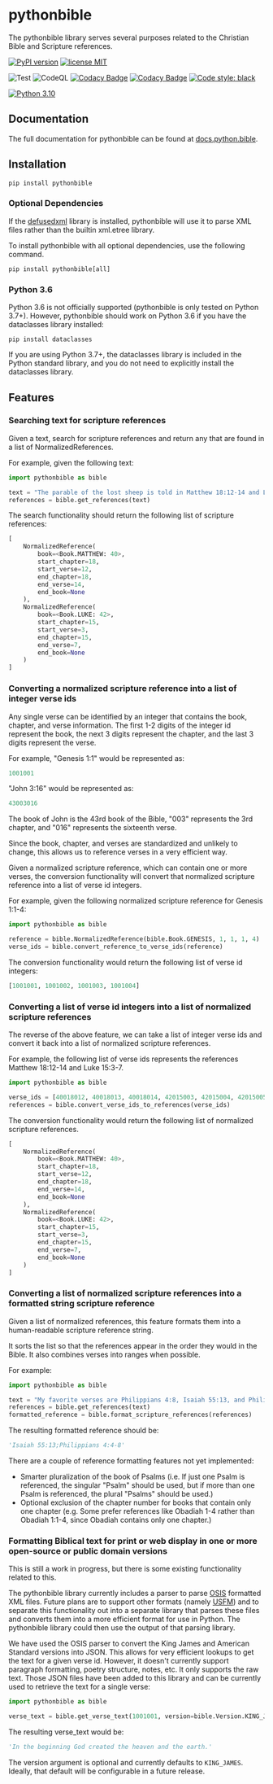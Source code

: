 # pythonbible

The pythonbible library serves several purposes related to the Christian Bible and Scripture references.

[![PyPI version](https://img.shields.io/pypi/v/pythonbible?color=blue&logo=pypi&logoColor=lightgray)](https://pypi.org/project/pythonbible/)
[![license MIT](https://img.shields.io/badge/license-MIT-orange.svg)](https://opensource.org/licenses/MIT)

![Test](https://github.com/avendesora/pythonbible/workflows/Test/badge.svg)
![CodeQL](https://github.com/avendesora/pythonbible/workflows/CodeQL/badge.svg)
[![Codacy Badge](https://app.codacy.com/project/badge/Grade/dc1333c64b434f7bb813d08750462921)](https://www.codacy.com/gh/avendesora/pythonbible/dashboard?utm_source=github.com&amp;utm_medium=referral&amp;utm_content=avendesora/pythonbible&amp;utm_campaign=Badge_Grade)
[![Codacy Badge](https://app.codacy.com/project/badge/Coverage/dc1333c64b434f7bb813d08750462921)](https://www.codacy.com/gh/avendesora/pythonbible/dashboard?utm_source=github.com&utm_medium=referral&utm_content=avendesora/pythonbible&utm_campaign=Badge_Coverage)
[![Code style: black](https://img.shields.io/badge/code%20style-black-000000.svg)](https://github.com/psf/black)

[![Python 3.10](https://img.shields.io/badge/python-3.7%20%7C%203.8%20%7C%203.9%20%7C%203.10%20%7C%203.11.alpha-blue?logo=python&logoColor=lightgray)](https://www.python.org/downloads/release/python-3102/)

## Documentation

The full documentation for pythonbible can be found at [docs.python.bible](https://docs.python.bible/docs/intro).

## Installation

```shell script
pip install pythonbible
```

### Optional Dependencies

If the [defusedxml](https://github.com/tiran/defusedxml) library is installed, pythonbible will use it to parse XML files rather than the builtin xml.etree library.

To install pythonbible with all optional dependencies, use the following command.

```shell script
pip install pythonbible[all]
```

### Python 3.6

Python 3.6 is not officially supported (pythonbible is only tested on Python 3.7+). However, pythonbible should work on Python 3.6 if you have the dataclasses library installed:

```shell script
pip install dataclasses
```

If you are using Python 3.7+, the dataclasses library is included in the Python standard library, and you do not need to explicitly install the dataclasses library.

## Features

### Searching text for scripture references
Given a text, search for scripture references and return any that are found in a list of NormalizedReferences.

For example, given the following text:

```python
import pythonbible as bible

text = "The parable of the lost sheep is told in Matthew 18:12-14 and Luke 15:3-7."
references = bible.get_references(text)
```

The search functionality should return the following list of scripture references:

```python
[
    NormalizedReference(
        book=<Book.MATTHEW: 40>, 
        start_chapter=18, 
        start_verse=12, 
        end_chapter=18, 
        end_verse=14,
        end_book=None
    ),
    NormalizedReference(
        book=<Book.LUKE: 42>, 
        start_chapter=15, 
        start_verse=3, 
        end_chapter=15, 
        end_verse=7,
        end_book=None
    )
]
```

### Converting a normalized scripture reference into a list of integer verse ids
Any single verse can be identified by an integer that contains the book, chapter, and verse information.
The first 1-2 digits of the integer id represent the book, the next 3 digits represent the chapter, and the last 3 digits represent the verse.

For example, "Genesis 1:1" would be represented as:

```python
1001001
```

"John 3:16" would be represented as:

```python
43003016
```

The book of John is the 43rd book of the Bible, "003" represents the 3rd chapter, and "016" represents the sixteenth verse.

Since the book, chapter, and verses are standardized and unlikely to change, this allows us to reference verses in a very efficient way.

Given a normalized scripture reference, which can contain one or more verses, the conversion functionality will convert that normalized scripture reference into a list of verse id integers.

For example, given the following normalized scripture reference for Genesis 1:1-4:

```python
import pythonbible as bible

reference = bible.NormalizedReference(bible.Book.GENESIS, 1, 1, 1, 4)
verse_ids = bible.convert_reference_to_verse_ids(reference)
```

The conversion functionality would return the following list of verse id integers:

```python
[1001001, 1001002, 1001003, 1001004]
```

### Converting a list of verse id integers into a list of normalized scripture references
The reverse of the above feature, we can take a list of integer verse ids and convert it back into a list of normalized scripture references.

For example, the following list of verse ids represents the references Matthew 18:12-14 and Luke 15:3-7.

```python
import pythonbible as bible

verse_ids = [40018012, 40018013, 40018014, 42015003, 42015004, 42015005, 42015006, 42015007, ]
references = bible.convert_verse_ids_to_references(verse_ids)
```

The conversion functionality would return the following list of normalized scripture references.

```python
[
    NormalizedReference(
        book=<Book.MATTHEW: 40>, 
        start_chapter=18, 
        start_verse=12, 
        end_chapter=18, 
        end_verse=14,
        end_book=None
    ),
    NormalizedReference(
        book=<Book.LUKE: 42>, 
        start_chapter=15, 
        start_verse=3, 
        end_chapter=15, 
        end_verse=7,
        end_book=None
    )
]
```

### Converting a list of normalized scripture references into a formatted string scripture reference
Given a list of normalized references, this feature formats them into a human-readable scripture reference string.

It sorts the list so that the references appear in the order they would in the Bible. 
It also combines verses into ranges when possible.

For example:

```python
import pythonbible as bible

text = "My favorite verses are Philippians 4:8, Isaiah 55:13, and Philippians 4:4-7."
references = bible.get_references(text)
formatted_reference = bible.format_scripture_references(references)
```

The resulting formatted reference should be:

```python
'Isaiah 55:13;Philippians 4:4-8'
```

There are a couple of reference formatting features not yet implemented:
*   Smarter pluralization of the book of Psalms (i.e. If just one Psalm is referenced, the singular "Psalm" should be used, but if more than one Psalm is referenced, the plural "Psalms" should be used.)
*   Optional exclusion of the chapter number for books that contain only one chapter (e.g. Some prefer references like Obadiah 1-4 rather than Obadiah 1:1-4, since Obadiah contains only one chapter.)

### Formatting Biblical text for print or web display in one or more open-source or public domain versions

This is still a work in progress, but there is some existing functionality related to this.

The pythonbible library currently includes a parser to parse [OSIS](https://ebible.org/osis/) formatted XML files. Future plans are to support other formats (namely [USFM](https://paratext.org/usfm/)) and to separate this functionality out into a separate library that parses these files and converts them into a more efficient format for use in Python. The pythonbible library could then use the output of that parsing library.

We have used the OSIS parser to convert the King James and American Standard versions into JSON. This allows for very efficient lookups to get the text for a given verse id. However, it doesn't currently support paragraph formatting, poetry structure, notes, etc. It only supports the raw text. Those JSON files have been added to this library and can be currently used to retrieve the text for a single verse:

```python
import pythonbible as bible

verse_text = bible.get_verse_text(1001001, version=bible.Version.KING_JAMES)
```

The resulting verse_text would be:

```python
'In the beginning God created the heaven and the earth.'
```

The version argument is optional and currently defaults to ``KING_JAMES``. Ideally, that default will be configurable in a future release.
